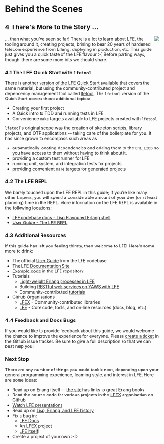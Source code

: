 # Behind the Scenes


## 4 There's More to the Story ...
<img src="https://raw.github.com/lfe/docs/master/images/doubles.jpg"
     style="float: right; padding-left: 1em;">

... than what you've seen so far! There is a lot to learn about LFE, the tooling
around it, creating projects, brining to bear 20 years of hardened telecom
experience from Erlang, deploying in production, etc. This guide just gives you
a quick taste of the LFE flavour :-) Before parting ways, though, there are
some more bits we should share.


### 4.1 The LFE Quick Start with ``lfetool``

There is [another version of the LFE Quick Start](http://lfe.gitbooks.io/lfetool-quick-start/content/) available that covers the same material, but using the community-contributed project and dependency management tool called [lfetool](https://github.com/lfe/lfetool/). The ``lfetool`` version of the Quick Start covers these additional topics:
 * Creating your first project
 * A Quick intro to TDD and running tests in LFE
 * Convenience ``make`` targets available to LFE projects created with ``lfetool``

``lfetool``'s original scope was the creation of skeleton scripts, library projects, and OTP applications -- taking care of the boilerplate for you. It has since grown to encompass such areas as
 * automatically locating dependencies and adding them to the ``ERL_LIBS`` so you have access to them without having to think about it. 
 * providing a custom test runner for LFE
 * running unit, system, and integration tests for projects
 * providing convenient ``make`` targets for generated projects


### 4.2 The LFE REPL

We barely touched upon the LFE REPL in this guide; if you're like many other Lispers, you will spend a considerable amount of your dev (or at least planning) time in the REPL. More information on the LFE REPL is available in the following locations:

* <a href="https://github.com/rvirding/lfe/blob/develop/doc/lfe_shell.txt">LFE codebase docs - Lisp Flavoured Erlang shell</a>
* <a href="http://docs.lfe.io/user-guide/intro/2.html">User Guide - The LFE REPL</a>


### 4.3 Additional Resources

If this guide has left you feeling thirsty, then welcome to LFE! Here's some more to drink:

* The official <a href="https://github.com/rvirding/lfe/blob/develop/doc/user_guide.txt">User Guide</a> from the LFE codebase
* The LFE <a href="http://docs.lfe.io/">Documentation Site<a/>
* [Example code](https://github.com/rvirding/lfe/tree/develop/examples) in the LFE repository
* Tutorials
  * <a href="http://docs.lfe.io/tutorials/processes/1.html">Light-weight Erlang processes in LFE</a>
  * Building <a href="https://github.com/lfe/yaws-rest-starter">RESTful web services on YAWS with LFE</a>
  * Community-contributed [tutorials](http://blog.lfe.io/categories.html#tutorials-ref)
* Github Organisations
  * [LFEX](https://github.com/lfex) - Community-contributed libraries
  * [LFE](https://github.com/lfe) - Core code, tools, and on-line resources (docs, blog, etc.)


### 4.4 Feedback and Docs Bugs

If you would like to provide feedback about this guide, we would welcome the chance to improve the experience for everyone. Please
<a href="https://github.com/lfe/docs/issues">create a ticket</a> in the Github issue tracker. Be
sure to give a full description so that we can best help you!


### Next Stop

There are any number of things you could tackle next, depending upon your general programming experience, learning style, and interest in LFE. Here are some ideas:

* Read up on Erlang itself -- [the site](http://erlang.org/) has links to great Erlang books
* Read the source code for various projects in the [LFEX](https://github.com/lfex) organisation on Github
* [Watch LFE presentations](http://docs.lfe.io/presentations.html)
* Read up on [Lisp, Erlang, and LFE history](http://docs.lfe.io/history.html)
* Fix a bug in:
  * [LFE Docs](https://github.com/lfe/docs/issues)
  * An [LFEX](https://github.com/lfex) project
  * [LFE itself](https://github.com/rvirding/lfe/)!
* Create a project of your own :-D
